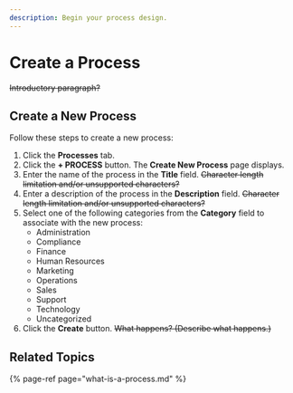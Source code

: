 ```yaml
---
description: Begin your process design.
---
```


# Create a Process

~~Introductory paragraph?~~

## Create a New Process

Follow these steps to create a new process:

1. Click the **Processes** tab.
2. Click the **+ PROCESS** button. The **Create New Process** page displays.
3. Enter the name of the process in the **Title** field. ~~Character length limitation and/or unsupported characters?~~
4. Enter a description of the process in the **Description** field. ~~Character length limitation and/or unsupported characters?~~
5. Select one of the following categories from the **Category** field to associate with the new process:
   * Administration
   * Compliance
   * Finance 
   * Human Resources
   * Marketing
   * Operations 
   * Sales
   * Support
   * Technology
   * Uncategorized
6. Click the **Create** button. ~~What happens? \(Describe what happens.\)~~

## Related Topics

{% page-ref page="what-is-a-process.md" %}



